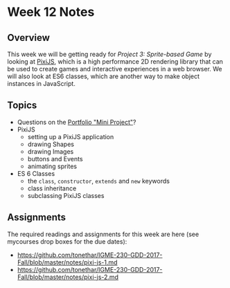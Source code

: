 # Week 12 Notes

## Overview
This week we will be getting ready for *Project 3: Sprite-based Game* by looking at [PixiJS](http://www.pixijs.com), which is a high performance 2D rendering library that can be used to create games and interactive experiences in a web browser. 
We will also look at ES6 classes, which are another way to make object instances in JavaScript.

## Topics
- Questions on the [Portfolio "Mini Project"](../projects/portfolio.md)?
- PixiJS
    - setting up a PixiJS application
    - drawing Shapes
    - drawing Images
    - buttons and Events
    - animating sprites
- ES 6 Classes
    - the `class`, `constructor`, `extends` and `new` keywords
    - class inheritance
    - subclassing PixiJS classes


## Assignments
The required readings and assignments for this week are here (see mycourses drop boxes for the due dates):

- https://github.com/tonethar/IGME-230-GDD-2017-Fall/blob/master/notes/pixi-js-1.md
- https://github.com/tonethar/IGME-230-GDD-2017-Fall/blob/master/notes/pixi-js-2.md

